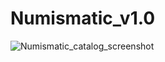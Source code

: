 # Numismatic_v1.0
![Numismatic_catalog_screenshot](https://user-images.githubusercontent.com/57531946/220813271-72b49ae6-094f-414a-a996-c4fe0509b065.png)
